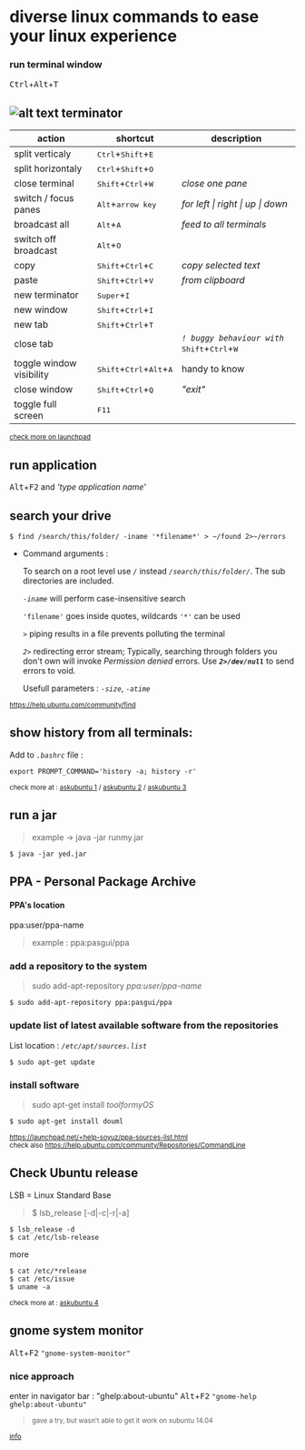 # diverse linux commands to ease your linux experience
### run terminal window
<kbd>Ctrl</kbd>+<kbd>Alt</kbd>+<kbd>T</kbd>
## ![alt text][tlogo] terminator

action | shortcut | description
--- | --- |---
split verticaly | <kbd>Ctrl</kbd>+<kbd>Shift</kbd>+<kbd>E</kbd> |
split horizontaly | <kbd>Ctrl</kbd>+<kbd>Shift</kbd>+<kbd>O</kbd> |
close terminal | <kbd>Shift</kbd>+<kbd>Ctrl</kbd>+<kbd>W</kbd> | *close one pane*
switch / focus panes | <kbd>Alt</kbd>+<kbd>arrow key</kbd> | *for left \| right \| up \| down*
broadcast all | <kbd>Alt</kbd>+<kbd>A</kbd> | *feed to all terminals*
switch off broadcast | <kbd>Alt</kbd>+<kbd>O</kbd> |
copy | <kbd>Shift</kbd>+<kbd>Ctrl</kbd>+<kbd>C</kbd> | *copy selected text*
paste | <kbd>Shift</kbd>+<kbd>Ctrl</kbd>+<kbd>V</kbd> | *from clipboard*
new terminator | <kbd>Super</kbd>+<kbd>I</kbd>
new window | <kbd>Shift</kbd>+<kbd>Ctrl</kbd>+<kbd>I</kbd>
new tab | <kbd>Shift</kbd>+<kbd>Ctrl</kbd>+<kbd>T</kbd>
close tab | | *`! buggy behaviour with`* <kbd>Shift</kbd>+<kbd>Ctrl</kbd>+<kbd>W</kbd>
toggle window visibility | <kbd>Shift</kbd>+<kbd>Ctrl</kbd>+<kbd>Alt</kbd>+<kbd>A</kbd> | handy to know
close window | <kbd>Shift</kbd>+<kbd>Ctrl</kbd>+<kbd>Q</kbd> | *"exit"*
toggle full screen | <kbd>F11</kbd>

<sup>[check more on launchpad][0]</sup>

## run application
<kbd>Alt</kbd>+<kbd>F2</kbd> and *'type application name'*

## search your drive
`$ find /search/this/folder/ -iname '*filename*' > ~/found 2>~/errors`

- Command arguments :

   To search on a root level use *`/`* instead *`/search/this/folder/`*. The sub directories are included.

   *`-iname`* will perform case-insensitive search

   `'filename'` goes inside quotes, wildcards `'*'` can be used

   *`>`* piping results in a file prevents polluting the terminal

   *`2>`* redirecting error stream; Typically, searching through folders you don't own will invoke *Permission denied* errors. Use **_`2>/dev/null`_** to send errors to void.

   Usefull parameters : *`-size`*, *`-atime`*


<sup>https://help.ubuntu.com/community/find</sup>

## show history from all terminals:
Add to *`.bashrc`* file :

    export PROMPT_COMMAND='history -a; history -r'

<sup>check more at : [askubuntu 1] / [askubuntu 2] / [askubuntu 3]</sup>

## run a jar
>example -> java -jar runmy.jar

`$ java -jar yed.jar`

## PPA - Personal Package Archive
#### PPA's location
ppa:user/ppa-name
>example : ppa:pasgui/ppa

### add a repository to the system
>sudo add-apt-repository *ppa:user/ppa-name*

`$ sudo add-apt-repository ppa:pasgui/ppa`

### update list of latest available software from the repositories
List location : *`/etc/apt/sources.list`*

`$ sudo apt-get update`

### install software
>sudo apt-get install *toolformyOS*

`$ sudo apt-get install douml`

<sup>https://launchpad.net/+help-soyuz/ppa-sources-list.html</sup>  
<sup>check also https://help.ubuntu.com/community/Repositories/CommandLine</sup>

## Check Ubuntu release
LSB = Linux Standard Base

>$ lsb_release [-d|-c|-r|-a]

`$ lsb_release -d`  
`$ cat /etc/lsb-release`

more

`$ cat /etc/*release`  
`$ cat /etc/issue`  
`$ uname -a`

<sup>check more at : [askubuntu 4]</sup>

## gnome system monitor
<kbd>Alt</kbd>+<kbd>F2</kbd> `"gnome-system-monitor"`

### nice approach
enter in navigator bar : "ghelp:about-ubuntu"
<kbd>Alt</kbd>+<kbd>F2</kbd> `"gnome-help ghelp:about-ubuntu"`
><sup>gave a try, but wasn't able to get it work on xubuntu 14.04</sup>

<sup>[info]</sup>

[0]:https://launchpad.net/terminator/
[askubuntu 1]: https://askubuntu.com/questions/80371/bash-history-handling-with-multiple-terminals#80380 "bash-history-handling-with-multiple-terminals#80380"
[askubuntu 2]: https://askubuntu.com/questions/80371/bash-history-handling-with-multiple-terminals#comment-90735 "bash-history-handling-with-multiple-terminals#comment-90735"
[askubuntu 3]: https://askubuntu.com/questions/80371/bash-history-handling-with-multiple-terminals#369184 "bash-history-handling-with-multiple-terminals#369184"
[askubuntu 4]: https://askubuntu.com/questions/150917/what-terminal-command-checks-the-ubuntu-version#150947 "what-terminal-command-checks-the-ubuntu-version#150947"
[info]: https://askubuntu.com/questions/12493/how-can-i-find-the-version-of-ubuntu-that-is-installed#21998

[tlogo]: https://launchpadlibrarian.net/21171650/2.png "terminator never left"